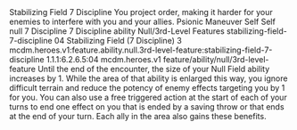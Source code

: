 <ability>
  <name>Stabilizing Field</name>
  <cost>7 Discipline</cost>
  <flavor>You project order, making it harder for your enemies to interfere with you and your allies.</flavor>
  <keywords>
    <keyword>Psionic</keyword>
  </keywords>
  <type>Maneuver</type>
  <distance>Self</distance>
  <target>Self</target>
  <metadata>
    <class>null</class>
    <cost>7 Discipline</cost>
    <cost_amount>7</cost_amount>
    <cost_resource>Discipline</cost_resource>
    <feature_type>ability</feature_type>
    <file_dpath>Null/3rd-Level Features</file_dpath>
    <item_id>stabilizing-field-7-discipline</item_id>
    <item_index>04</item_index>
    <item_name>Stabilizing Field (7 Discipline)</item_name>
    <level>3</level>
    <scc>mcdm.heroes.v1:feature.ability.null.3rd-level-feature:stabilizing-field-7-discipline</scc>
    <scdc>1.1.1:6.2.6.5:04</scdc>
    <source>mcdm.heroes.v1</source>
    <type>feature/ability/null/3rd-level-feature</type>
  </metadata>
  <effects>
    <effect type="mundane">Until the end of the encounter, the size of your Null Field ability increases by 1. While the area of that ability is enlarged this way, you ignore difficult terrain and reduce the potency of enemy effects targeting you by 1 for you. You can also use a free triggered action at the start of each of your turns to end one effect on you that is ended by a saving throw or that ends at the end of your turn. Each ally in the area also gains these benefits.</effect>
  </effects>
</ability>
